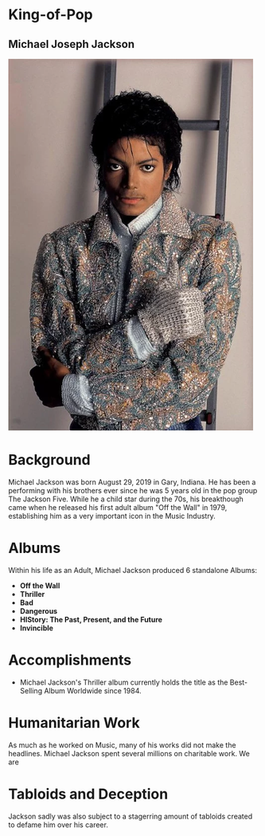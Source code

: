# King-of-Pop

## Michael Joseph Jackson

![Alt Text](mj.png)



# Background
Michael Jackson was born August 29, 2019 in Gary, Indiana. He has been a performing with his brothers ever since he was 5 years old in the pop group The Jackson Five. While he a child star during the 70s, his breakthough came when he released his first adult album "Off the Wall" in 1979, establishing him as a very important icon in the Music Industry.


# Albums

Within his life as an Adult, Michael Jackson produced 6 standalone Albums:

- **Off the Wall**
- **Thriller**
- **Bad**
- **Dangerous**
- **HIStory: The Past, Present, and the Future**
- **Invincible**

# Accomplishments

- Michael Jackson's Thriller album currently holds the title as the Best-Selling Album Worldwide since 1984.







# Humanitarian Work

As much as he worked on Music, many of his works did not make the headlines. Michael Jackson spent several millions on charitable work. We are

# Tabloids and Deception

Jackson sadly was also subject to a stagerring amount of tabloids created to defame him over his career.